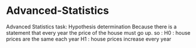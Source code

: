 # Advanced-Statistics
Advanced Statistics
task:
Hypothesis determination
Because there is a statement that every year the price of the house must go up. so :
H0 : house prices are the same each year
H1 : house prices increase every year
